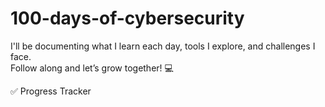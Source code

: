# 100-days-of-cybersecurity
I'll be documenting what I learn each day, tools I explore, and challenges I face.  
Follow along and let’s grow together! 💻

✅ Progress Tracker
